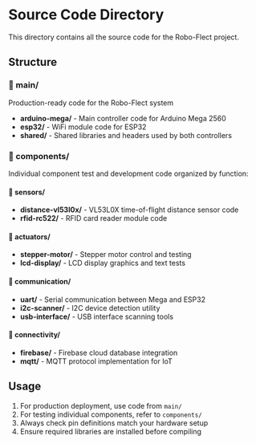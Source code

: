 # Source Code Directory

This directory contains all the source code for the Robo-Flect project.

## Structure

### 📁 main/
Production-ready code for the Robo-Flect system
- **arduino-mega/** - Main controller code for Arduino Mega 2560
- **esp32/** - WiFi module code for ESP32
- **shared/** - Shared libraries and headers used by both controllers

### 📁 components/
Individual component test and development code organized by function:

#### 📁 sensors/
- **distance-vl53l0x/** - VL53L0X time-of-flight distance sensor code
- **rfid-rc522/** - RFID card reader module code

#### 📁 actuators/
- **stepper-motor/** - Stepper motor control and testing
- **lcd-display/** - LCD display graphics and text tests

#### 📁 communication/
- **uart/** - Serial communication between Mega and ESP32
- **i2c-scanner/** - I2C device detection utility
- **usb-interface/** - USB interface scanning tools

#### 📁 connectivity/
- **firebase/** - Firebase cloud database integration
- **mqtt/** - MQTT protocol implementation for IoT

## Usage

1. For production deployment, use code from `main/`
2. For testing individual components, refer to `components/`
3. Always check pin definitions match your hardware setup
4. Ensure required libraries are installed before compiling
